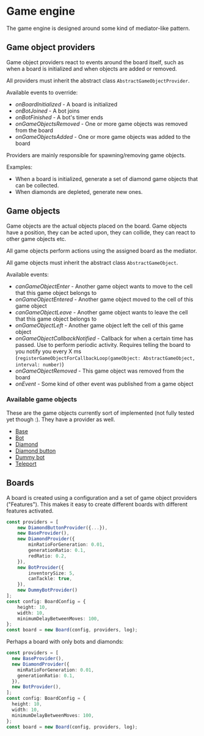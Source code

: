 # Game engine

The game engine is designed around some kind of mediator-like pattern.

## Game object providers

Game object providers react to events around the board itself, such as when a
board is initialized and when objects are added or removed.

All providers must inherit the abstract class `AbstractGameObjectProvider`.

Available events to override:

- _onBoardInitialized_ - A board is initialized
- _onBotJoined_ - A bot joins
- _onBotFinished_ - A bot's timer ends
- _onGameObjectsRemoved_ - One or more game objects was removed from the board
- _onGameObjectsAdded_ - One or more game objects was added to the board

Providers are mainly responsible for spawning/removing game objects.

Examples:

- When a board is initialized, generate a set of diamond game objects that can
  be collected.
- When diamonds are depleted, generate new ones.

## Game objects

Game objects are the actual objects placed on the board. Game objects have a
position, they can be acted upon, they can collide, they can react to other game
objects etc.

All game objects perform actions using the assigned board as the mediator.

All game objects must inherit the abstract class `AbstractGameObject`.

Available events:

- _canGameObjectEnter_ - Another game object wants to move to the cell that this
  game object belongs to
- _onGameObjectEntered_ - Another game object moved to the cell of this game
  object
- _canGameObjectLeave_ - Another game object wants to leave the cell that this
  game object belongs to
- _onGameObjectLeft_ - Another game object left the cell of this game object
- _onGameObjectCallbackNotified_ - Callback for when a certain time has passed.
  Use to perform periodic activity. Requires telling the board to you notify you
  every X ms
  (`registerGameObjectForCallbackLoop(gameObject: AbstractGameObject, interval: number)`)
- _onGameObjectRemoved_ - This game object was removed from the board
- _onEvent_ - Some kind of other event was published from a game object

### Available game objects

These are the game objects currently sort of implemented (not fully tested yet
though :). They have a provider as well.

- [Base](gameobjects/base/)
- [Bot](gameobjects/bot/)
- [Diamond](gameobjects/diamond/)
- [Diamond button](gameobjects/diamond-button/)
- [Dummy bot](gameobjects/dummy-bot/)
- [Teleport](gameobjects/teleport/)

## Boards

A board is created using a configuration and a set of game object providers
("Features"). This makes it easy to create different boards with different
features activated.

```typescript
const providers = [
    new DiamondButtonProvider({...}),
    new BaseProvider(),
    new DiamondProvider({
        minRatioForGeneration: 0.01,
        generationRatio: 0.1,
        redRatio: 0.2,
    }),
    new BotProvider({
        inventorySize: 5,
        canTackle: true,
    }),
    new DummyBotProvider()
];
const config: BoardConfig = {
    height: 10,
    width: 10,
    minimumDelayBetweenMoves: 100,
};
const board = new Board(config, providers, log);
```

Perhaps a board with only bots and diamonds:

```typescript
const providers = [
  new BaseProvider(),
  new DiamondProvider({
    minRatioForGeneration: 0.01,
    generationRatio: 0.1,
  }),
  new BotProvider(),
];
const config: BoardConfig = {
  height: 10,
  width: 10,
  minimumDelayBetweenMoves: 100,
};
const board = new Board(config, providers, log);
```
